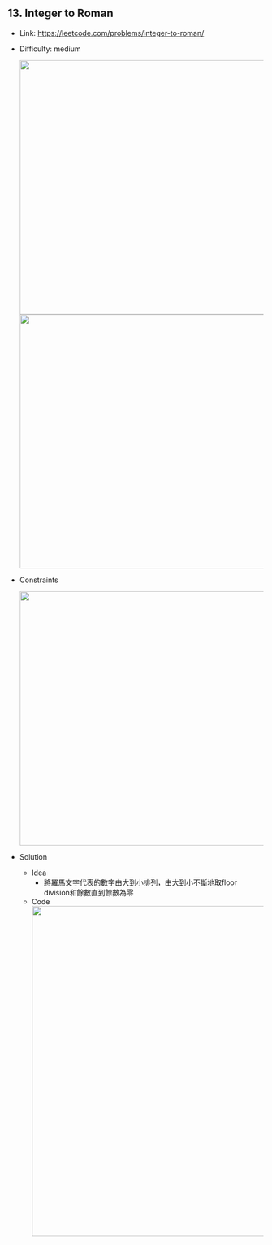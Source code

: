 ## 13. Integer to Roman

* Link: https://leetcode.com/problems/integer-to-roman/
* Difficulty: medium

  <img src="https://user-images.githubusercontent.com/29893605/165087376-941a0f36-1eb1-4bb7-8892-7d82fba4594d.png" width="500" />

  <img src="https://user-images.githubusercontent.com/29893605/165086320-78453ebe-e351-4653-8b1c-552c0d465bbe.png" width="500" />
 
* Constraints

  <img src="https://user-images.githubusercontent.com/29893605/166110788-1e449faf-96d9-4aec-86cc-b04890579918.png" width="500" />


  
* Solution 
  * Idea  
    * 將羅馬文字代表的數字由大到小排列，由大到小不斷地取floor division和餘數直到餘數為零
  * Code    
    <img src="https://user-images.githubusercontent.com/29893605/166113830-eb8abca3-8426-478e-8191-aadb796b85c5.png" width="650" />




